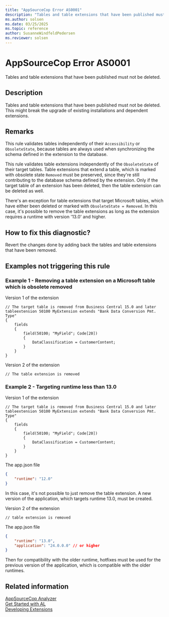 ```yaml
---
title: "AppSourceCop Error AS0001"
description: "Tables and table extensions that have been published must not be deleted."
ms.author: solsen
ms.date: 03/25/2025
ms.topic: reference
author: SusanneWindfeldPedersen
ms.reviewer: solsen
---
```

[//]: # (START>DO_NOT_EDIT)
[//]: # (IMPORTANT:Do not edit any of the content between here and the END>DO_NOT_EDIT.)
[//]: # (Any modifications should be made in the .xml files in the ModernDev repo.)
# AppSourceCop Error AS0001
Tables and table extensions that have been published must not be deleted.

## Description
Tables and table extensions that have been published must not be deleted. This might break the upgrade of existing installations and dependent extensions.

[//]: # (IMPORTANT: END>DO_NOT_EDIT)

## Remarks

This rule validates tables independently of their `Accessibility` or `ObsoleteState`, because tables are always used when synchronizing the schema defined in the extension to the database.

This rule validates table extensions independently of the `ObsoleteState` of their target tables. Table extensions that extend a table, which is marked with obsolete state `Removed` must be preserved, since they're still contributing to the database schema defined by the extension. Only if the target table of an extension has been deleted, then the table extension can be deleted as well.

There's an exception for table extensions that target Microsoft tables, which have either been deleted or marked with `ObsoleteState = Removed`. In this case, it's possible to remove the table extensions as long as the extension requires a runtime with version '13.0' and higher.

## How to fix this diagnostic?

Revert the changes done by adding back the tables and table extensions that have been removed.

## Examples not triggering this rule

### Example 1 - Removing a table extension on a Microsoft table which is obsolete removed

Version 1 of the extension

```al
// The target table is removed from Business Central 15.0 and later
tableextension 50100 MyExtension extends "Bank Data Conversion Pmt. Type"
{
    fields
    {
        field(50100; "MyField"; Code[20])
        {
            DataClassification = CustomerContent;
        }
    }
}
```

Version 2 of the extension

```al
// The table extension is removed
```

### Example 2 - Targeting runtime less than 13.0

Version 1 of the extension

```al
// The target table is removed from Business Central 15.0 and later
tableextension 50100 MyExtension extends "Bank Data Conversion Pmt. Type"
{
    fields
    {
        field(50100; "MyField"; Code[20])
        {
            DataClassification = CustomerContent;
        }
    }
}
```

The app.json file

```json
{
    "runtime": "12.0"
}
```

In this case, it's not possible to just remove the table extension. A new version of the application, which targets runtime 13.0, must be created.

Version 2 of the extension

```al
// table extension is removed
```

The app.json file

```json
{
    "runtime": "13.0",
    "application": "24.0.0.0" // or higher
}
```

Then for compatibility with the older runtime, hotfixes must be used for the previous version of the application, which is compatible with the older runtimes.

## Related information

[AppSourceCop Analyzer](appsourcecop.md)  
[Get Started with AL](../devenv-get-started.md)  
[Developing Extensions](../devenv-dev-overview.md)
